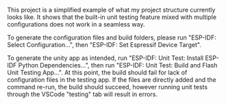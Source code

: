 This project is a simplified example of what my project structure currently looks
like. It shows that the built-in unit testing feature mixed with multiple configurations
does not work in a seamless way.

To generate the configuration files and build folders, please run 
"ESP-IDF: Select Configuration...", then "ESP-IDF: Set Espressif Device Target".

To generate the unity app as intended, run 
"ESP-IDF: Unit Test: Install ESP-IDF Python Dependencies...", then run
"ESP-IDF: Unit Test: Build and Flash Unit Testing App...". At this point,
the build should fail for lack of configuration files in the testing app. If
the files are directly added and the command re-run, the build should succeed,
however running unit tests through the VSCode "testing" tab will result in
errors.